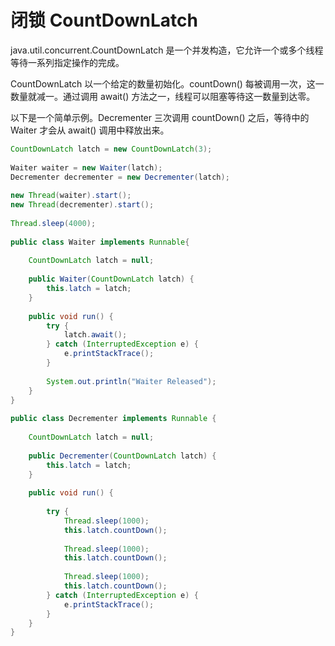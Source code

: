 # 闭锁 CountDownLatch
java.util.concurrent.CountDownLatch 是一个并发构造，它允许一个或多个线程等待一系列指定操作的完成。

CountDownLatch 以一个给定的数量初始化。countDown() 每被调用一次，这一数量就减一。通过调用 await() 方法之一，线程可以阻塞等待这一数量到达零。

以下是一个简单示例。Decrementer 三次调用 countDown() 之后，等待中的 Waiter 才会从 await() 调用中释放出来。

```java
CountDownLatch latch = new CountDownLatch(3);  
 
Waiter waiter = new Waiter(latch);  
Decrementer decrementer = new Decrementer(latch);  
 
new Thread(waiter).start();  
new Thread(decrementer).start();  
 
Thread.sleep(4000);  
 
public class Waiter implements Runnable{  
 
    CountDownLatch latch = null;  
 
    public Waiter(CountDownLatch latch) {  
        this.latch = latch;  
    }  
 
    public void run() {  
        try {  
            latch.await();  
        } catch (InterruptedException e) {  
            e.printStackTrace();  
        }  
 
        System.out.println("Waiter Released");  
    }  
}  
 
public class Decrementer implements Runnable {  
 
    CountDownLatch latch = null;  
 
    public Decrementer(CountDownLatch latch) {  
        this.latch = latch;  
    }  
 
    public void run() {  
 
        try {  
            Thread.sleep(1000);  
            this.latch.countDown();  
 
            Thread.sleep(1000);  
            this.latch.countDown();  
 
            Thread.sleep(1000);  
            this.latch.countDown();  
        } catch (InterruptedException e) {  
            e.printStackTrace();  
        }  
    }  
}  
```
